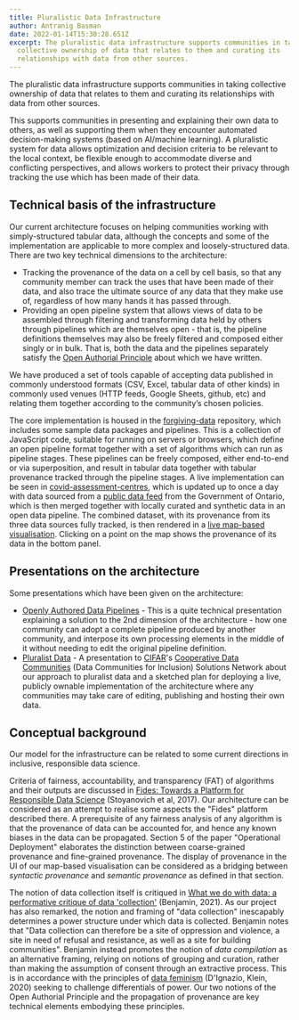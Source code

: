 ```yaml
---
title: Pluralistic Data Infrastructure
author: Antranig Basman
date: 2022-01-14T15:30:28.651Z
excerpt: The pluralistic data infrastructure supports communities in taking
  collective ownership of data that relates to them and curating its
  relationships with data from other sources.
---
```

The pluralistic data infrastructure supports communities in taking collective ownership of data that relates to them and curating its relationships with data from other sources.

This supports communities in presenting and explaining their own data to others, as well as supporting them when they encounter automated decision-making systems (based on AI/machine learning). A pluralistic system for data allows optimization and decision criteria to be relevant to the local context, be flexible enough to accommodate diverse and conflicting perspectives, and allows workers to protect their privacy through tracking the use which has been made of their data.

## Technical basis of the infrastructure

Our current architecture focuses on helping communities working with simply-structured tabular data, although the concepts and some of the implementation are applicable to more complex and loosely-structured data. There are two key technical dimensions to the architecture:

* Tracking the provenance of the data on a cell by cell basis, so that any community member can track the uses that have been made of their data, and also trace the ultimate source of any data that they make use of, regardless of how many hands it has passed through.
* Providing an open pipeline system that allows views of data to be assembled through filtering and transforming data held by others through pipelines which are themselves open - that is, the pipeline definitions themselves may also be freely filtered and composed either singly or in bulk. That is, both the data and the pipelines separately satisfy the [Open Authorial Principle](https://github.com/amb26/papers/blob/master/onward-2016/onward-2016.pdf) about which we have written.

We have produced a set of tools capable of accepting data published in commonly understood formats (CSV, Excel, tabular data of other kinds) in commonly used venues (HTTP feeds, Google Sheets, github, etc) and relating them together according to the community’s chosen policies.

The core implementation is housed in the [forgiving-data](https://github.com/inclusive-design/forgiving-data) repository, which includes some sample data packages and pipelines. This is a collection of JavaScript code, suitable for running on servers or browsers, which define an open pipeline format together with a set of algorithms which can run as pipeline stages. These pipelines can be freely composed, either end-to-end or via superposition, and result in tabular data together with tabular provenance tracked through the pipeline stages. A live implementation can be seen in [covid-assessment-centres](https://github.com/inclusive-design/covid-assessment-centres), which is updated up to once a day with data sourced from a [public data feed](https://covid-19.ontario.ca/assessment-centre-locations) from the Government of Ontario, which is then merged together with locally curated and synthetic data in an open data pipeline. The combined dataset, with its provenance from its three data sources fully tracked, is then rendered in a [live map-based visualisation](https://wecount.inclusivedesign.ca/map/). Clicking on a point on the map shows the provenance of its data in the bottom panel.

## Presentations on the architecture

Some presentations which have been given on the architecture:

* [Openly Authored Data Pipelines](https://wiki.fluidproject.org/download/attachments/1707985/Openly%20authored%20data%20pipelines.pdf) [](https://wiki.fluidproject.org/download/attachments/1707985/Pluralist%20Data.pdf)- This is a quite technical presentation explaining a solution to the 2nd dimension of the architecture - how one community can adopt a complete pipeline produced by another community, and interpose its own processing elements in the middle of it without needing to edit the original pipeline definition.
* [Pluralist Data](https://wiki.fluidproject.org/download/attachments/1707985/Pluralist%20Data.pdf) - A presentation to [CIFAR](https://cifar.ca/)'s [Cooperative Data Communities](https://cifar.ca/ai/ai-society/cifar-solution-networks/data-communities-for-inclusion/) (Data Communities for Inclusion) Solutions Network about our approach to pluralist data and a sketched plan for deploying a live, publicly ownable implementation of the architecture where any communities may take care of editing, publishing and hosting their own data.

## Conceptual background

Our model for the infrastructure can be related to some current directions in inclusive, responsible data science.

Criteria of fairness, accountability, and transparency (FAT) of algorithms and their outputs are discussed in [Fides: Towards a Platform for Responsible Data Science](https://dl.acm.org/doi/pdf/10.1145/3085504.3085530>) (Stoyanovich et al, 2017). Our architecture can be considered as an attempt to realise some aspects the "Fides" platform described there. A prerequisite of any fairness analysis of any algorithm is that the provenance of data can be accounted for, and hence any known biases in the data can be propagated. Section 5 of the paper "Operational Deployment" elaborates the distinction between coarse-grained provenance and fine-grained provenance. The display of provenance in the UI of our map-based visualisation can be considered as a bridging between *syntactic provenance* and *semantic provenance* as defined in that section.

The notion of data collection itself is critiqued in [What we do with data: a performative critique of data 'collection'](https://policyreview.info/articles/analysis/what-we-do-data-performative-critique-data-collection) (Benjamin, 2021). As our project has also remarked, the notion and framing of "data collection" inescapably determines a power structure under which data is collected. Benjamin notes that "Data collection can therefore be a site of oppression and violence, a site in need of refusal and resistance, as well as a site for building communities". Benjamin instead promotes the notion of *data compilation* as an alternative framing, relying on notions of grouping and curation, rather than making the assumption of consent through an extractive process. This is in accordance with the principles of [data feminism](https://mitpress.mit.edu/books/data-feminism) (D'Ignazio, Klein, 2020) seeking to challenge differentials of power. Our two notions of the Open Authorial Principle and the propagation of provenance are key technical elements embodying these principles.